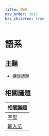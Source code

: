 ```yaml
---
title: 語系
nav_order: 3010
has_children: true
---
```



# 語系


## 主題

* [相關議題](#相關議題)




## 相關議題

| 相關議題 |
| --- |
| [字型](https://samwhelp.github.io/note-about-lubuntu/read/subject/font.html) |
| [輸入法](https://samwhelp.github.io/note-about-lubuntu/read/subject/input-method.html) |
